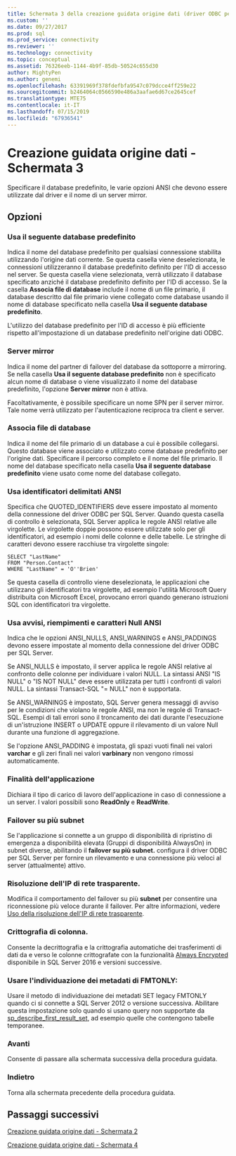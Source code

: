 ```yaml
---
title: Schermata 3 della creazione guidata origine dati (driver ODBC per SQL Server) | Microsoft Docs
ms.custom: ''
ms.date: 09/27/2017
ms.prod: sql
ms.prod_service: connectivity
ms.reviewer: ''
ms.technology: connectivity
ms.topic: conceptual
ms.assetid: 76326eeb-1144-4b9f-85db-50524c655d30
author: MightyPen
ms.author: genemi
ms.openlocfilehash: 63391969f378fdefbfa9547c079dcce4ff259e22
ms.sourcegitcommit: b2464064c0566590e486a3aafae6d67ce2645cef
ms.translationtype: MTE75
ms.contentlocale: it-IT
ms.lasthandoff: 07/15/2019
ms.locfileid: "67936541"
---
```

# <a name="data-source-wizard-screen-3"></a>Creazione guidata origine dati - Schermata 3

Specificare il database predefinito, le varie opzioni ANSI che devono essere utilizzate dal driver e il nome di un server mirror.

## <a name="options"></a>Opzioni

### <a name="change-the-default-database-to"></a>Usa il seguente database predefinito

Indica il nome del database predefinito per qualsiasi connessione stabilita utilizzando l'origine dati corrente. Se questa casella viene deselezionata, le connessioni utilizzeranno il database predefinito definito per l'ID di accesso nel server. Se questa casella viene selezionata, verrà utilizzato il database specificato anziché il database predefinito definito per l'ID di accesso. Se la casella **Associa file di database** include il nome di un file primario, il database descritto dal file primario viene collegato come database usando il nome di database specificato nella casella **Usa il seguente database predefinito**.

L'utilizzo del database predefinito per l'ID di accesso è più efficiente rispetto all'impostazione di un database predefinito nell'origine dati ODBC.

### <a name="mirror-server"></a>Server mirror

Indica il nome del partner di failover del database da sottoporre a mirroring. Se nella casella **Usa il seguente database predefinito** non è specificato alcun nome di database o viene visualizzato il nome del database predefinito, l'opzione **Server mirror** non è attiva.

Facoltativamente, è possibile specificare un nome SPN per il server mirror. Tale nome verrà utilizzato per l'autenticazione reciproca tra client e server.

### <a name="attach-database-filename"></a>Associa file di database

Indica il nome del file primario di un database a cui è possibile collegarsi. Questo database viene associato e utilizzato come database predefinito per l'origine dati. Specificare il percorso completo e il nome del file primario. Il nome del database specificato nella casella **Usa il seguente database predefinito** viene usato come nome del database collegato.

### <a name="use-ansi-quoted-identifiers"></a>Usa identificatori delimitati ANSI

Specifica che QUOTED_IDENTIFIERS deve essere impostato al momento della connessione del driver ODBC per SQL Server. Quando questa casella di controllo è selezionata, SQL Server applica le regole ANSI relative alle virgolette. Le virgolette doppie possono essere utilizzate solo per gli identificatori, ad esempio i nomi delle colonne e delle tabelle. Le stringhe di caratteri devono essere racchiuse tra virgolette singole:

```
SELECT "LastName"
FROM "Person.Contact"
WHERE "LastName" = 'O''Brien'
```

Se questa casella di controllo viene deselezionata, le applicazioni che utilizzano gli identificatori tra virgolette, ad esempio l'utilità Microsoft Query distribuita con Microsoft Excel, provocano errori quando generano istruzioni SQL con identificatori tra virgolette.

### <a name="use-ansi-nulls-paddings-and-warnings"></a>Usa avvisi, riempimenti e caratteri Null ANSI

Indica che le opzioni ANSI_NULLS, ANSI_WARNINGS e ANSI_PADDINGS devono essere impostate al momento della connessione del driver ODBC per SQL Server.

Se ANSI_NULLS è impostato, il server applica le regole ANSI relative al confronto delle colonne per individuare i valori NULL. La sintassi ANSI "IS NULL" o "IS NOT NULL" deve essere utilizzata per tutti i confronti di valori NULL. La sintassi Transact-SQL "= NULL" non è supportata.

Se ANSI_WARNINGS è impostato, SQL Server genera messaggi di avviso per le condizioni che violano le regole ANSI, ma non le regole di Transact-SQL. Esempi di tali errori sono il troncamento dei dati durante l'esecuzione di un'istruzione INSERT o UPDATE oppure il rilevamento di un valore Null durante una funzione di aggregazione. 

Se l'opzione ANSI_PADDING è impostata, gli spazi vuoti finali nei valori **varchar** e gli zeri finali nei valori **varbinary** non vengono rimossi automaticamente.

### <a name="application-intent"></a>Finalità dell'applicazione

Dichiara il tipo di carico di lavoro dell'applicazione in caso di connessione a un server. I valori possibili sono **ReadOnly** e **ReadWrite**.

### <a name="multi-subnet-failover"></a>Failover su più subnet

Se l'applicazione si connette a un gruppo di disponibilità di ripristino di emergenza a disponibilità elevata (Gruppi di disponibilità AlwaysOn) in subnet diverse, abilitando il **failover su più subnet.** configura il driver ODBC per SQL Server per fornire un rilevamento e una connessione più veloci al server (attualmente) attivo.

### <a name="transparent-network-ip-resolution"></a>Risoluzione dell'IP di rete trasparente.

Modifica il comportamento del failover su più **subnet** per consentire una riconnessione più veloce durante il failover. Per altre informazioni, vedere [Uso della risoluzione dell'IP di rete trasparente](../../../connect/odbc/using-transparent-network-ip-resolution.md).

### <a name="column-encryption"></a>Crittografia di colonna.

Consente la decrittografia e la crittografia automatiche dei trasferimenti di dati da e verso le colonne crittografate con la funzionalità [Always Encrypted](../../../connect/odbc/using-always-encrypted-with-the-odbc-driver.md) disponibile in SQL Server 2016 e versioni successive.

### <a name="use-fmtonly-metadata-discovery"></a>Usare l'individuazione dei metadati di FMTONLY:

Usare il metodo di individuazione dei metadati SET legacy FMTONLY quando ci si connette a SQL Server 2012 o versione successiva. Abilitare questa impostazione solo quando si usano query non supportate da [sp_describe_first_result_set](../../../relational-databases/system-stored-procedures/sp-describe-first-result-set-transact-sql.md), ad esempio quelle che contengono tabelle temporanee. 

### <a name="next"></a>Avanti

Consente di passare alla schermata successiva della procedura guidata.

### <a name="back"></a>Indietro

Torna alla schermata precedente della procedura guidata.

## <a name="next-steps"></a>Passaggi successivi

[Creazione guidata origine dati - Schermata 2](../../../connect/odbc/windows/dsn-wizard-2.md)

[Creazione guidata origine dati - Schermata 4](../../../connect/odbc/windows/dsn-wizard-4.md)
